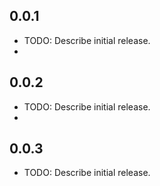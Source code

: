 ## 0.0.1

* TODO: Describe initial release.
* 
## 0.0.2

* TODO: Describe initial release.
* 
## 0.0.3

* TODO: Describe initial release.
